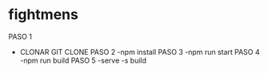 # fightmens
PASO 1
- CLONAR GIT CLONE
PASO 2 
-npm install
PASO 3
-npm run start 
PASO 4
-npm run build
PASO 5
-serve -s build
